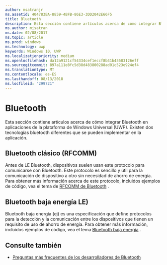```yaml
---
author: msatranjr
ms.assetid: 404783BA-8859-4BFB-86E3-3DD2042E66F5
title: Bluetooth
description: Esta sección contiene artículos acerca de cómo integrar Bluetooth en aplicaciones de la Plataforma universal de Windows (UWP) y cómo usar anuncios de bajo consumo (LE), RFCOMM y GATT.
ms.author: misatran
ms.date: 02/08/2017
ms.topic: article
ms.prod: windows
ms.technology: uwp
keywords: Windows 10, UWP
ms.localizationpriority: medium
ms.openlocfilehash: da12a9121cf54334cef1eccf8b41b43683126eff
ms.sourcegitcommit: 897a111e8fc5d38d483800288ad01c523e924ef4
ms.translationtype: MT
ms.contentlocale: es-ES
ms.lasthandoff: 08/13/2018
ms.locfileid: "299721"
---
```

# <a name="bluetooth"></a>Bluetooth
Esta sección contiene artículos acerca de cómo integrar Bluetooth en aplicaciones de la plataforma de Windows Universal (UWP). Existen dos tecnologías bluetooth diferentes que se pueden implementar en la aplicación.

## <a name="classic-bluetooth-rfcomm"></a>Bluetooth clásico (RFCOMM)
Antes de LE Bluetooth, dispositivos suelen usan este protocolo para comunicarse con Bluetooth. Este protocolo es sencillo y útil para la comunicación de dispositivo a otro sin necesidad de ahorro de energía. Para obtener más información acerca de este protocolo, incluidos ejemplos de código, vea el tema de [RFCOMM de Bluetooth](send-or-receive-files-with-rfcomm.md) .

## <a name="bluetooth-low-energy-le"></a>Bluetooth baja energía LE)
Bluetooth baja energía (ej) es una especificación que define protocolos para la detección y la comunicación entre los dispositivos que tienen un requisito de uso de ahorro de energía. Para obtener más información, incluidos ejemplos de código, vea el tema [Bluetooth baja energía](bluetooth-low-energy-overview.md) .

## <a name="see-also"></a>Consulte también
- [Preguntas más frecuentes de los desarrolladores de Bluetooth](bluetooth-dev-faq.md)